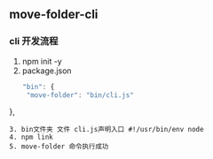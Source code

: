 ## move-folder-cli

### cli 开发流程
1. npm init -y
2. package.json
   ```js
   "bin": {
    "move-folder": "bin/cli.js"
  },
   ```
3. bin文件夹 文件 cli.js声明入口 #!/usr/bin/env node
4. npm link
5. move-folder 命令执行成功